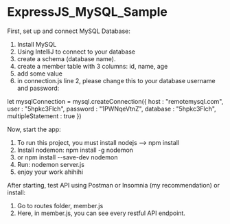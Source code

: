 # ExpressJS_MySQL_Sample

First, set up and connect MySQL Database:
1) Install MySQL
2) Using IntelliJ to connect to your database
3) create a schema (database name).
4) create a member table with 3 columns: id, name, age
5) add some value
6) in connection.js line 2, please change this to your database username and password:
   
let mysqlConnection = mysql.createConnection({
    host : "remotemysql.com",  
    user : "5hpkc3Flch",
    password : "1PWNqeVtnZ",
    database : "5hpkc3Flch",
    multipleStatement : true
})

Now, start the app:
1) To run this project, you must install nodejs --> npm install
2) Install nodemon: npm install -g nodemon
3) or npm install --save-dev nodemon
4) Run: nodemon server.js
6) enjoy your work ahihihi

After starting, test API using Postman or Insomnia (my recommendation) or install:
1) Go to routes folder, member.js
2) Here, in member.js, you can see every restful API endpoint.
